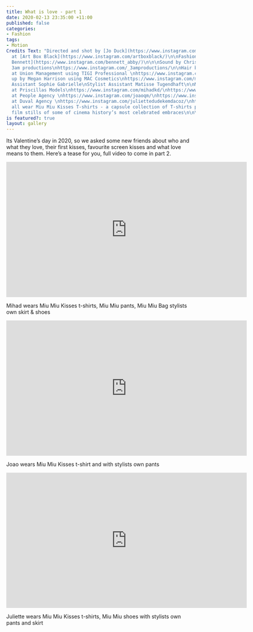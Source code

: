 ```yaml
---
title: What is love - part 1
date: 2020-02-13 23:35:00 +11:00
published: false
categories:
- Fashion
tags:
- Motion
Credits Text: "Directed and shot by [Jo Duck](https://www.instagram.com/jo_duck/)
  at [Art Box Black](https://www.instagram.com/artboxblack/)\n\nFashion Editor [Abby
  Bennett](https://www.instagram.com/bennett_abby/)\n\n\nSound by Chris Murray at
  3am productions\nhttps://www.instagram.com/_3amproductions/\n\nHair by Bradwyn Jones
  at Union Management using TIGI Professional \nhttps://www.instagram.com/bradwynjones/\nhttps://www.instagram.com/tigi_anz/\n\nMake
  up by Megan Harrison using MAC Cosmetics\nhttps://www.instagram.com/meganharrisonmakeup/\nhttps://www.instagram.com/maccosmetics/\n\nPhoto
  Assistant Sophie Gabrielle\nStylist Assistant Matisse Tugendhaft\n\nModels\n\nMihad
  at Priscillas Models\nhttps://www.instagram.com/mihadkd/\nhttps://www.instagram.com/priscillasmodels/\n\nJoao
  at People Agency \nhttps://www.instagram.com/joaoqm/\nhttps://www.instagram.com/people.agency/\n\nJuliette
  at Duval Agency \nhttps://www.instagram.com/juliettedudekemdacoz/\nhttps://www.instagram.com/duval.agency/\n\nModels
  all wear Miu Miu Kisses T-shirts - a capsule collection of T-shirts printed with
  film stills of some of cinema history’s most celebrated embraces\n\n\n\n\n"
is featured?: true
layout: gallery
---
```


Its Valentine’s day in 2020, so we asked some new friends about who and what they love, their first kisses, favourite screen kisses and what love means to them. Here’s a tease for you, full video to come in part 2.

<iframe src="https://player.vimeo.com/video/391360387" width="640" height="360" frameborder="0" allow="autoplay; fullscreen" allowfullscreen></iframe>  

Mihad wears Miu Miu Kisses t-shirts, Miu Miu pants, Miu Miu Bag stylists own skirt & shoes

<iframe src="https://player.vimeo.com/video/391364738" width="640" height="360" frameborder="0" allow="autoplay; fullscreen" allowfullscreen></iframe>  

Joao wears Miu Miu Kisses t-shirt and with stylists own pants

<iframe src="https://player.vimeo.com/video/391361471" width="640" height="360" frameborder="0" allow="autoplay; fullscreen" allowfullscreen></iframe>  

Juliette wears Miu Miu Kisses t-shirts, Miu Miu shoes with stylists own pants and skirt



